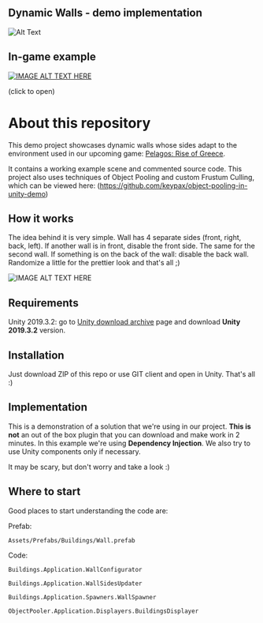 ## Dynamic Walls - demo implementation
 
![Alt Text](https://media.giphy.com/media/IhrybqUpXDkMTgRgO6/giphy.gif)

## In-game example
[![IMAGE ALT TEXT HERE](https://img.youtube.com/vi/uC5QpEmV8FY/0.jpg)](https://www.youtube.com/watch?v=uC5QpEmV8FY)

(click to open)

# About this repository
This demo project showcases dynamic walls whose sides adapt to the environment used in our upcoming game: 
[Pelagos: Rise of Greece](https://www.reddit.com/r/Pelagos/).

It contains a working example scene and commented source code.
This project also uses techniques of Object Pooling and custom Frustum Culling, which can be viewed here: (https://github.com/keypax/object-pooling-in-unity-demo)

## How it works
The idea behind it is very simple. Wall has 4 separate sides (front, right, back, left). If another wall is in front, disable the front side. The same for the second wall. If something is on the back of the wall: disable the back wall. Randomize a little for the prettier look and that's all ;)

![IMAGE ALT TEXT HERE](https://i.imgur.com/E5QLnWY.png)

## Requirements

Unity 2019.3.2: go to [Unity download archive](https://unity3d.com/get-unity/download/archive) page and download **Unity 2019.3.2** version.
## Installation

Just download ZIP of this repo or use GIT client and open in Unity. That's all :)
## Implementation

This is a demonstration of a solution that we're using in our project. **This is not** an out of the box plugin that you can download and make work in 2 minutes.
In this example we're using **Dependency Injection**. We also try to use Unity components only if necessary.

It may be scary, but don't worry and take a look :)

## Where to start
Good places to start understanding the code are:

Prefab:

`Assets/Prefabs/Buildings/Wall.prefab`

Code:

`Buildings.Application.WallConfigurator`

`Buildings.Application.WallSidesUpdater`

`Buildings.Application.Spawners.WallSpawner`

`ObjectPooler.Application.Displayers.BuildingsDisplayer`


